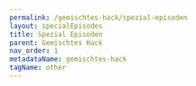 ```yaml
---
permalink: /gemischtes-hack/spezial-episoden
layout: specialEpisodes
title: Spezial Episoden
parent: Gemischtes Hack
nav_order: 1
metadataName: gemischtes-hack
tagName: other
---
```

